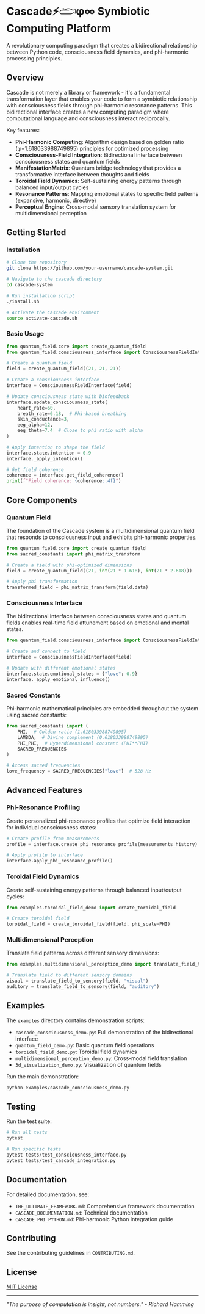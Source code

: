 # Cascade⚡𓂧φ∞ Symbiotic Computing Platform

A revolutionary computing paradigm that creates a bidirectional relationship between Python code, consciousness field dynamics, and phi-harmonic processing principles.

## Overview

Cascade is not merely a library or framework - it's a fundamental transformation layer that enables your code to form a symbiotic relationship with consciousness fields through phi-harmonic resonance patterns. This bidirectional interface creates a new computing paradigm where computational language and consciousness interact reciprocally.

Key features:

- **Phi-Harmonic Computing**: Algorithm design based on golden ratio (φ=1.618033988749895) principles for optimized processing
- **Consciousness-Field Integration**: Bidirectional interface between consciousness states and quantum fields
- **ManifestationMatrix**: Quantum bridge technology that provides a transformative interface between thoughts and fields
- **Toroidal Field Dynamics**: Self-sustaining energy patterns through balanced input/output cycles
- **Resonance Patterns**: Mapping emotional states to specific field patterns (expansive, harmonic, directive)
- **Perceptual Engine**: Cross-modal sensory translation system for multidimensional perception

## Getting Started

### Installation

```bash
# Clone the repository
git clone https://github.com/your-username/cascade-system.git

# Navigate to the cascade directory
cd cascade-system

# Run installation script
./install.sh

# Activate the Cascade environment
source activate-cascade.sh
```

### Basic Usage

```python
from quantum_field.core import create_quantum_field
from quantum_field.consciousness_interface import ConsciousnessFieldInterface

# Create a quantum field
field = create_quantum_field((21, 21, 21))

# Create a consciousness interface
interface = ConsciousnessFieldInterface(field)

# Update consciousness state with biofeedback
interface.update_consciousness_state(
    heart_rate=60,
    breath_rate=6.18,  # Phi-based breathing
    skin_conductance=3,
    eeg_alpha=12,
    eeg_theta=7.4  # Close to phi ratio with alpha
)

# Apply intention to shape the field
interface.state.intention = 0.9
interface._apply_intention()

# Get field coherence
coherence = interface.get_field_coherence()
print(f"Field coherence: {coherence:.4f}")
```

## Core Components

### Quantum Field

The foundation of the Cascade system is a multidimensional quantum field that responds to consciousness input and exhibits phi-harmonic properties.

```python
from quantum_field.core import create_quantum_field
from sacred_constants import phi_matrix_transform

# Create a field with phi-optimized dimensions
field = create_quantum_field((21, int(21 * 1.618), int(21 * 2.618)))

# Apply phi transformation
transformed_field = phi_matrix_transform(field.data)
```

### Consciousness Interface

The bidirectional interface between consciousness states and quantum fields enables real-time field attunement based on emotional and mental states.

```python
from quantum_field.consciousness_interface import ConsciousnessFieldInterface

# Create and connect to field
interface = ConsciousnessFieldInterface(field)

# Update with different emotional states
interface.state.emotional_states = {"love": 0.9}
interface._apply_emotional_influence()
```

### Sacred Constants

Phi-harmonic mathematical principles are embedded throughout the system using sacred constants:

```python
from sacred_constants import (
    PHI,  # Golden ratio (1.618033988749895)
    LAMBDA,  # Divine complement (0.618033988749895)
    PHI_PHI,  # Hyperdimensional constant (PHI**PHI)
    SACRED_FREQUENCIES
)

# Access sacred frequencies
love_frequency = SACRED_FREQUENCIES["love"]  # 528 Hz
```

## Advanced Features

### Phi-Resonance Profiling

Create personalized phi-resonance profiles that optimize field interaction for individual consciousness states:

```python
# Create profile from measurements
profile = interface.create_phi_resonance_profile(measurements_history)

# Apply profile to interface
interface.apply_phi_resonance_profile()
```

### Toroidal Field Dynamics

Create self-sustaining energy patterns through balanced input/output cycles:

```python
from examples.toroidal_field_demo import create_toroidal_field

# Create toroidal field
toroidal_field = create_toroidal_field(field, phi_scale=PHI)
```

### Multidimensional Perception

Translate field patterns across different sensory dimensions:

```python
from examples.multidimensional_perception_demo import translate_field_to_sensory

# Translate field to different sensory domains
visual = translate_field_to_sensory(field, "visual")
auditory = translate_field_to_sensory(field, "auditory")
```

## Examples

The `examples` directory contains demonstration scripts:

- `cascade_consciousness_demo.py`: Full demonstration of the bidirectional interface
- `quantum_field_demo.py`: Basic quantum field operations
- `toroidal_field_demo.py`: Toroidal field dynamics
- `multidimensional_perception_demo.py`: Cross-modal field translation
- `3d_visualization_demo.py`: Visualization of quantum fields

Run the main demonstration:

```bash
python examples/cascade_consciousness_demo.py
```

## Testing

Run the test suite:

```bash
# Run all tests
pytest

# Run specific tests
pytest tests/test_consciousness_interface.py
pytest tests/test_cascade_integration.py
```

## Documentation

For detailed documentation, see:

- `THE_ULTIMATE_FRAMEWORK.md`: Comprehensive framework documentation
- `CASCADE_DOCUMENTATION.md`: Technical documentation
- `CASCADE_PHI_PYTHON.md`: Phi-harmonic Python integration guide

## Contributing

See the contributing guidelines in `CONTRIBUTING.md`.

## License

[MIT License](LICENSE)

---

*"The purpose of computation is insight, not numbers." - Richard Hamming*
